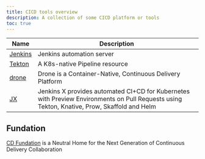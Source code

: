 ```yaml
---
title: CICD tools overview
description: A collection of some CICD platform or tools
toc: true
---
```


| Name | Description |
|---|---|
| [Jenkins](https://github.com/jenkinsci/jenkins/) | Jenkins automation server |
| [Tekton](https://github.com/tektoncd/pipeline) | A K8s-native Pipeline resource |
| [drone](https://github.com/drone/drone) | Drone is a Container-Native, Continuous Delivery Platform |
| [JX](https://github.com/jenkins-x/jx) | Jenkins X provides automated CI+CD for Kubernetes with Preview Environments on Pull Requests using Tekton, Knative, Prow, Skaffold and Helm |

## Fundation
[CD Fundation](https://cd.foundation/) is a Neutral Home for the Next Generation of Continuous Delivery Collaboration
